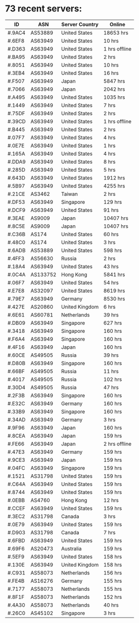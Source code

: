 # 73 recent servers:

| ID | ASN | Server Country | Online |
| ------ | ------ | ------ | ------ |
| #.9AC4 | AS53889 | United States | 18653 hrs |
| #.6EF8 | AS63949 | United States | 10 hrs |
| #.D363 | AS63949 | United States | 1 hrs offline |
| #.BA95 | AS63949 | United States | 2 hrs |
| #.8051 | AS63949 | United States | 10 hrs |
| #.3EB4 | AS63949 | United States | 16 hrs |
| #.F507 | AS63949 | Japan | 5847 hrs |
| #.7066 | AS63949 | Japan | 2042 hrs |
| #.A495 | AS63949 | United States | 1035 hrs |
| #.1449 | AS63949 | United States | 7 hrs |
| #.75DF | AS63949 | United States | 2 hrs |
| #.39CD | AS63949 | United States | 1 hrs offline |
| #.B445 | AS63949 | United States | 2 hrs |
| #.07F7 | AS63949 | United States | 4 hrs |
| #.0E7E | AS63949 | United States | 1 hrs |
| #.165A | AS63949 | United States | 4 hrs |
| #.DDA9 | AS63949 | United States | 8 hrs |
| #.285D | AS63949 | United States | 5 hrs |
| #.643D | AS63949 | United States | 1912 hrs |
| #.5B97 | AS63949 | United States | 4255 hrs |
| #.21CE | AS3462 | Taiwan | 2 hrs |
| #.DF53 | AS63949 | Singapore | 129 hrs |
| #.DCF9 | AS63949 | United States | 91 hrs |
| #.3EAE | AS9009 | Japan | 10407 hrs |
| #.8C5E | AS9009 | Japan | 10407 hrs |
| #.C36B | AS174 | United States | 60 hrs |
| #.48C0 | AS174 | United States | 3 hrs |
| #.6ADB | AS53889 | United States | 598 hrs |
| #.4FF3 | AS56630 | Russia | 2 hrs |
| #.18A4 | AS63949 | United States | 43 hrs |
| #.0C4A | AS133752 | Hong Kong | 5841 hrs |
| #.06F7 | AS63949 | United States | 54 hrs |
| #.E7E8 | AS32097 | United States | 8619 hrs |
| #.79E7 | AS63949 | Germany | 8530 hrs |
| #.427E | AS20860 | United Kingdom | 6 hrs |
| #.6E61 | AS60781 | Netherlands | 39 hrs |
| #.DB09 | AS63949 | Singapore | 627 hrs |
| #.3418 | AS63949 | Singapore | 160 hrs |
| #.F6A4 | AS63949 | Singapore | 160 hrs |
| #.4F16 | AS63949 | Japan | 160 hrs |
| #.60CE | AS49505 | Russia | 39 hrs |
| #.D80B | AS63949 | Singapore | 160 hrs |
| #.66BF | AS49505 | Russia | 11 hrs |
| #.4017 | AS49505 | Russia | 102 hrs |
| #.30D4 | AS49505 | Russia | 47 hrs |
| #.2F3B | AS63949 | Singapore | 160 hrs |
| #.E32C | AS63949 | Germany | 160 hrs |
| #.33B9 | AS63949 | Singapore | 160 hrs |
| #.34AD | AS63949 | Germany | 3 hrs |
| #.9F96 | AS63949 | Japan | 160 hrs |
| #.8CEA | AS63949 | Japan | 159 hrs |
| #.FE66 | AS63949 | Japan | 2 hrs offline |
| #.47E3 | AS63949 | Germany | 159 hrs |
| #.9CE3 | AS63949 | Japan | 159 hrs |
| #.04FC | AS63949 | Singapore | 159 hrs |
| #.1521 | AS31798 | United States | 159 hrs |
| #.C64A | AS63949 | United States | 159 hrs |
| #.8744 | AS63949 | United States | 159 hrs |
| #.0EBB | AS4760 | Hong Kong | 12 hrs |
| #.CCEF | AS63949 | United States | 159 hrs |
| #.3EC2 | AS31798 | Canada | 3 hrs |
| #.0E79 | AS63949 | United States | 159 hrs |
| #.D903 | AS31798 | Canada | 7 hrs |
| #.6FBD | AS63949 | United States | 159 hrs |
| #.69F6 | AS20473 | Australia | 159 hrs |
| #.5EF9 | AS63949 | United States | 158 hrs |
| #.130E | AS63949 | United Kingdom | 158 hrs |
| #.C931 | AS58073 | Netherlands | 156 hrs |
| #.FE4B | AS16276 | Germany | 155 hrs |
| #.7177 | AS58073 | Netherlands | 155 hrs |
| #.8F1F | AS58073 | Netherlands | 152 hrs |
| #.4A30 | AS58073 | Netherlands | 40 hrs |
| #.26C0 | AS45102 | Singapore | 3 hrs |

